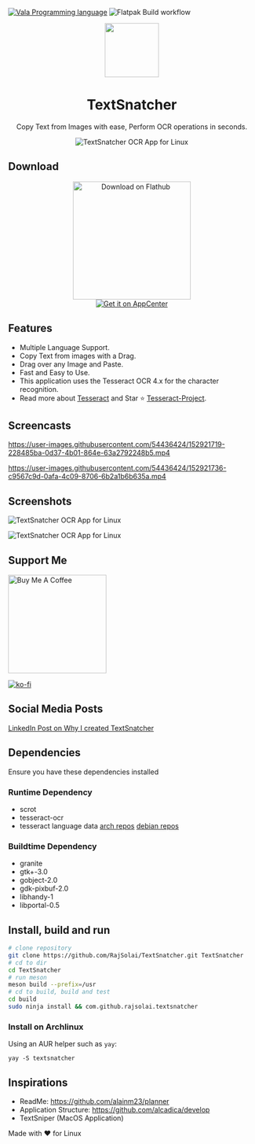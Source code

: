 [![Vala Programming language](https://img.shields.io/badge/Made%20With-Vala%20-A56DE2)](https://wiki.gnome.org/Projects/Vala)
![Flatpak Build workflow](https://github.com/RajSolai/TextSnatcher/actions/workflows/flatpak-build.yml/badge.svg)


<div align="center">
<img src="./data/icons/com.github.rajsolai.textsnatcher.svg" height="110px" />
<h1>TextSnatcher</h1>
<p>Copy Text from Images with ease, Perform OCR operations in seconds.</p>
<img alt="TextSnatcher OCR App for Linux" src="https://raw.githubusercontent.com/RajSolai/TextSnatcher/master/data/screenshots/snap-default.png"/>
</div>

## Download

<div align="center">
  <a href='https://flathub.org/apps/details/com.github.rajsolai.textsnatcher'><img width='240' alt='Download on Flathub' src='https://flathub.org/assets/badges/flathub-badge-i-en.png'/></a></br>
<a href="https://appcenter.elementary.io/com.github.rajsolai.textsnatcher"><img src="https://appcenter.elementary.io/badge.svg" alt="Get it on AppCenter"></a>
</div>

## Features
- Multiple Language Support.
- Copy Text from images with a Drag.
- Drag over any Image and Paste.
- Fast and Easy to Use.
- This application uses the Tesseract OCR 4.x for the character
recognition.
- Read more about [Tesseract](https://tesseract-ocr.github.io/tessdoc/Home.html) and Star ⭐️ [Tesseract-Project](https://github.com/tesseract-ocr/tesseract).

## Screencasts



https://user-images.githubusercontent.com/54436424/152921719-228485ba-0d37-4b01-864e-63a2792248b5.mp4



https://user-images.githubusercontent.com/54436424/152921736-c9567c9d-0afa-4c09-8706-6b2a1b6b635a.mp4



## Screenshots

![TextSnatcher OCR App for Linux](https://raw.githubusercontent.com/RajSolai/TextSnatcher/master/data/screenshots/snap-default.png)

![TextSnatcher OCR App for Linux](https://raw.githubusercontent.com/RajSolai/TextSnatcher/master/data/screenshots/snap-dark.png)

## Support Me

<a href="https://www.buymeacoffee.com/rajsolai" target="_blank"><img src="https://cdn.buymeacoffee.com/buttons/v2/default-yellow.png" alt="Buy Me A Coffee" style="width: 200px;" ></a>

[![ko-fi](https://ko-fi.com/img/githubbutton_sm.svg)](https://ko-fi.com/R6R7ABG0F)


## Social Media Posts

[LinkedIn Post on Why I created TextSnatcher](https://www.linkedin.com/posts/solai085_linux-commentbelow-apple-activity-6826408004519374848-wxsw)

## Dependencies

Ensure you have these dependencies installed

### Runtime Dependency
-   scrot
-   tesseract-ocr
-   tesseract language data
    [arch repos](https://archlinux.org/packages/community/x86_64/tesseract)
    [debian repos](https://packages.debian.org/search?keywords=tesseract-ocr)

### Buildtime Dependency
-   granite
-   gtk+-3.0
-   gobject-2.0
-   gdk-pixbuf-2.0
-   libhandy-1
-   libportal-0.5

## Install, build and run

```bash
# clone repository
git clone https://github.com/RajSolai/TextSnatcher.git TextSnatcher
# cd to dir
cd TextSnatcher
# run meson
meson build --prefix=/usr
# cd to build, build and test
cd build
sudo ninja install && com.github.rajsolai.textsnatcher
```

### Install on Archlinux

Using an AUR helper such as `yay`:
```
yay -S textsnatcher
```

## Inspirations

- ReadMe: https://github.com/alainm23/planner
- Application Structure: https://github.com/alcadica/develop
- TextSniper (MacOS Application)

Made with ❤️ for Linux
